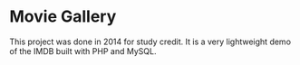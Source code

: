 # Movie Gallery

This project was done in 2014 for study credit. It is a very lightweight demo of the IMDB built with PHP and MySQL.